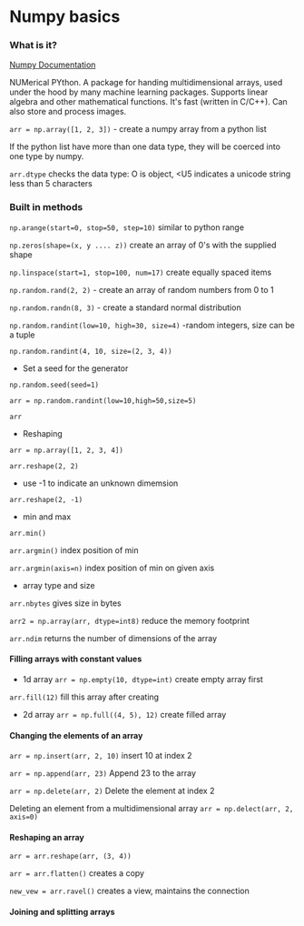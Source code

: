 # Numpy basics

### What is it?

[Numpy Documentation](https://numpy.org/doc/2.2/)

NUMerical PYthon. A package for handing multidimensional arrays, used under the hood by many machine learning packages. Supports linear algebra and other mathematical functions. It's fast (written in C/C++). Can also store and process images.

```arr = np.array([1, 2, 3])``` - create a numpy array from a python list

If the python list have more than one data type, they will be coerced into one type by numpy.

```arr.dtype``` checks the data type: O is object, \<U5 indicates a unicode string less than 5 characters

### Built in methods

```np.arange(start=0, stop=50, step=10)``` similar to python range

```np.zeros(shape=(x, y .... z))``` create an array of 0's with the supplied shape

```np.linspace(start=1, stop=100, num=17)``` create equally spaced items

```np.random.rand(2, 2)``` - create an array of random numbers from 0 to 1

```np.random.randn(8, 3)``` - create a standard normal distribution

```np.random.randint(low=10, high=30, size=4)``` -random integers, size can be a tuple

```np.random.randint(4, 10, size=(2, 3, 4))```

- Set a seed for the generator

```np.random.seed(seed=1)```

```arr = np.random.randint(low=10,high=50,size=5)```

```arr```

- Reshaping

```arr = np.array([1, 2, 3, 4])```

```arr.reshape(2, 2)```

- use -1 to indicate an unknown dimemsion

```arr.reshape(2, -1)```

- min and max

```arr.min()```

```arr.argmin()``` index position of min

```arr.argmin(axis=n)``` index position of min on given axis

- array type and size

```arr.nbytes``` gives size in bytes

```arr2 = np.array(arr, dtype=int8)``` reduce the memory footprint

```arr.ndim``` returns the number of dimensions of the array

#### Filling arrays with constant values
- 1d array
```arr = np.empty(10, dtype=int)``` create empty array first

```arr.fill(12)``` fill this array after creating

- 2d array
```arr = np.full((4, 5), 12)``` create filled array

#### Changing the elements of an array
```arr = np.insert(arr, 2, 10)``` insert 10 at index 2

```arr = np.append(arr, 23)``` Append 23 to the array

```arr = np.delete(arr, 2)``` Delete the element at index 2

Deleting an element from a multidimensional array 
```arr = np.delect(arr, 2, axis=0)```

#### Reshaping an array
```arr = arr.reshape(arr, (3, 4))```

```arr = arr.flatten()``` creates a copy

```new_vew = arr.ravel()``` creates a view, maintains the connection

#### Joining and splitting arrays












